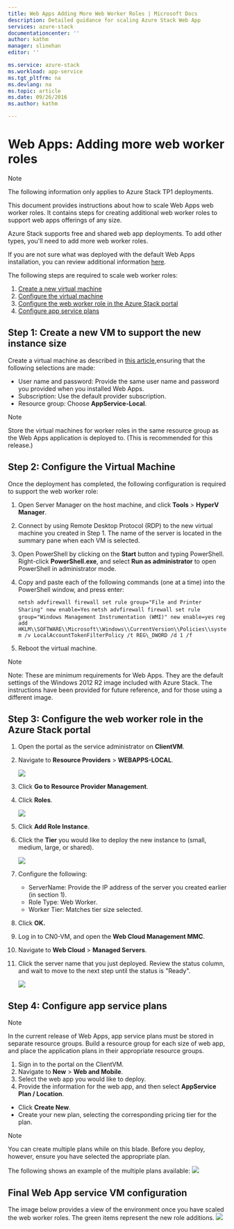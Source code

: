 ```yaml
---
title: Web Apps Adding More Web Worker Roles | Microsoft Docs
description: Detailed guidance for scaling Azure Stack Web App
services: azure-stack
documentationcenter: ''
author: kathm
manager: slinehan
editor: ''

ms.service: azure-stack
ms.workload: app-service
ms.tgt_pltfrm: na
ms.devlang: na
ms.topic: article
ms.date: 09/26/2016
ms.author: kathm

---
```

# Web Apps: Adding more web worker roles
> [!NOTE]
> The following information only applies to Azure Stack TP1 deployments.
> 
> 

This document provides instructions about how to scale Web Apps web worker roles. It contains steps for creating additional web worker roles to support web apps offerings of any size.

Azure Stack supports free and shared web app deployments. To add other types, you'll need to add more web worker roles.

If you are not sure what was deployed with the default Web Apps installation, you can review additional information [here](azure-stack-webapps-overview.md).

The following steps are required to scale web worker roles:

1. [Create a new virtual machine](#step-1-create-a-new-vm-to-support-the-new-instance-size)
2. [Configure the virtual machine](#step-2-configure-the-virtual-machine)
3. [Configure the web worker role in the Azure Stack portal](#step-3-configure-the-web-worker-role-in-the-azure-stack-portal)
4. [Configure app service plans](#step-4-configure-app-service-plans)

## Step 1: Create a new VM to support the new instance size
Create a virtual machine as described in [this article](azure-stack-provision-vm.md),ensuring that the following selections are made:

* User name and password: Provide the same user name and password you provided when you installed Web Apps.
* Subscription: Use the default provider subscription.
* Resource group: Choose **AppService-Local**.

> [!NOTE]
> Store the virtual machines for worker roles in the same resource group as the Web Apps application is deployed to. (This is recommended for this release.)
> 
> 

## Step 2: Configure the Virtual Machine
Once the deployment has completed, the following configuration is required to support the web worker role:

1. Open Server Manager on the host machine, and click **Tools** &gt; **HyperV Manager**.
2. Connect by using Remote Desktop Protocol (RDP) to the new virtual machine you created in Step 1. The name of the server is located in the summary pane when each VM is selected.
3. Open PowerShell by clicking on the **Start** button and typing PowerShell. Right-click **PowerShell.exe**, and select **Run
   as administrator** to open PowerShell in administrator mode.
4. Copy and paste each of the following commands (one at a time) into the PowerShell window, and press enter:
   
   ```netsh advfirewall firewall set rule group="File and Printer Sharing" new enable=Yes```
   ```netsh advfirewall firewall set rule group="Windows Management Instrumentation (WMI)" new enable=yes```
   ```reg add HKLM\\SOFTWARE\\Microsoft\\Windows\\CurrentVersion\\Policies\\system /v LocalAccountTokenFilterPolicy /t REG\_DWORD /d 1 /f```
5. Reboot the virtual machine.

> [!NOTE]
> Note: These are minimum requirements for Web Apps. They are the default settings of the Windows 2012 R2 image included with Azure Stack. The instructions have been provided for future reference, and for those using a different image.
> 
> 

## Step 3: Configure the web worker role in the Azure Stack portal
1. Open the portal as the service administrator on **ClientVM**.
2. Navigate to **Resource Providers** &gt; **WEBAPPS-LOCAL**.
   
   ![](media/azure-stack-webapp-add-worker-roles/WebApp-ResourceMgmt.png)
3. Click **Go to Resource Provider Management**.
4. Click **Roles**.
   
   ![](media/azure-stack-webapp-add-worker-roles/WebApp-Roles.png)
5. Click **Add Role Instance**.
6. Click the **Tier** you would like to deploy the new instance to (small, medium, large, or shared).
   
   ![](media/azure-stack-webapp-add-worker-roles/WebApp-Tiers.png)
7. Configure the following:
   
   * ServerName: Provide the IP address of the server you created earlier (in section 1).
   * Role Type: Web Worker.
   * Worker Tier: Matches tier size selected.
8. Click **OK.**
9. Log in to CN0-VM, and open the **Web Cloud Management MMC**.
10. Navigate to **Web Cloud** &gt; **Managed Servers**.
11. Click the server name that you just deployed. Review the status column, and wait to move to the next step until the status
    is "Ready".
    
    ![](media/azure-stack-webapp-add-worker-roles/webappmgmtconsole.png)

## Step 4: Configure app service plans
> [!NOTE]
> In the current release of Web Apps, app service plans must be stored in separate resource groups. Build a resource group for each size of web app, and place the application plans in their appropriate resource groups.
> 
> 

1. Sign in to the portal on the ClientVM.
2. Navigate to **New** &gt; **Web and Mobile**.
3. Select the web app you would like to deploy.
4. Provide the information for the web app, and then select **AppService Plan / Location**.

* Click **Create New**.
* Create your new plan, selecting the corresponding pricing tier for the plan.

> [!NOTE]
> You can create multiple plans while on this blade. Before you deploy, however, ensure you have selected the appropriate plan.
> 
> 

The following shows an example of the multiple plans available:
    ![](media/azure-stack-webapp-add-worker-roles/WebApp-Plans.png)

## Final Web App service VM configuration
The image below provides a view of the environment once you have scaled the web worker roles. The green items represent the new role additions.
    ![](media/azure-stack-webapp-add-worker-roles/WebAppsWWRoles.png)


